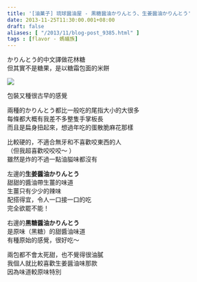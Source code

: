 ```yaml
---
title: '[油菓子] 琉球醤油屋 - 黒糖醤油かりんとう、生姜醤油かりんとう'
date: 2013-11-25T11:30:00.001+08:00
draft: false
aliases: [ "/2013/11/blog-post_9385.html" ]
tags : [flavor - 螞蟻族]
---
```


かりんとう的中文譯做花林糖  
但其實不是糖果，是以糖霜包面的米餅  

[![](https://2.bp.blogspot.com/-8BAyvPocvK8/XCd_tizfUKI/AAAAAAAACx0/g-QmfxuPaKMJSTCQIe5fx1_LMplxgIL8QCLcBGAs/s640/91.jpg)](https://2.bp.blogspot.com/-8BAyvPocvK8/XCd_tizfUKI/AAAAAAAACx0/g-QmfxuPaKMJSTCQIe5fx1_LMplxgIL8QCLcBGAs/s1600/91.jpg)

包裝又種很古早的感覺  
  
兩種的かりんとう都比一般吃的尾指大小的大很多  
每條都大概有我差不多整隻手掌板長  
而且是扁身扭起來，想過年吃的蛋散脆麻花那樣  
  
比較硬的，不適合無牙和不喜歡咬東西的人  
（但我超喜歡咬咬咬～ ）  
雖然是炸的不過一點油膉味都沒有  
  
左邊的**生姜醤油かりんとう**  
甜甜的醬油帶生薑的味道  
生薑只有少少的辣味  
配搭得宜，令人一口接一口的吃  
完全欲罷不能！  
  
右邊的**黒糖醤油かりんとう**  
是原味（黑糖）的甜醬油味道  
有種原始的感覺，很好吃～  
  
  
兩包都不會太死甜，也不覺得很油膩  
我個人就比較喜歡生姜醤油味那款  
因為味道較原味特別